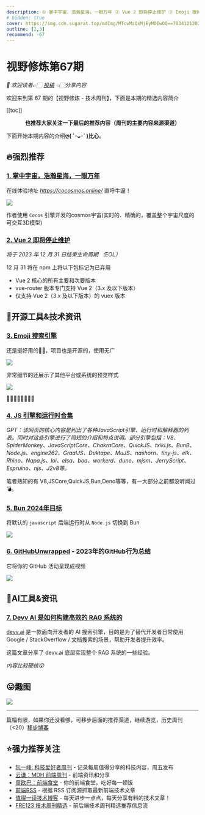 ```yaml
---
description: ① 掌中宇宙，浩瀚星海，一眼万年 ② Vue 2 即将停止维护 ③ Emoji 搜索引擎 ④ JS 引擎和运行时合集 ⑤ Bun 2024年目标 ⑥ GitHubUnwrapped - 2023年的GitHub行为总结 ⑦ Devv AI 是如何构建高效的 RAG 系统的
# hidden: true
cover: https://img.cdn.sugarat.top/mdImg/MTcwMzQxMjEyMDIwOQ==703412120209
outline: [2,3]
recommend: -67
---
```


# 视野修炼第67期
*💐 欢迎读者👉🏻 [投稿](https://www.wenjuan.com/s/AN32YrD/) 👈🏻分享内容*

欢迎来到第 67 期的【视野修炼 - 技术周刊】，下面是本期的精选内容简介

[[toc]]

<center>

**​也推荐大家关注一下最后的推荐内容（周刊的主要内容来源渠道）**
</center>

下面开始本期内容的介绍**ღ( ´･ᴗ･` )比心**。
## 🔥强烈推荐
### [1. 掌中宇宙，浩瀚星海，一眼万年](https://mp.weixin.qq.com/s/RmKFeaEBpmWWoUg4CgXXFg)
在线体验地址 *https://cocosmos.online/* 直呼牛逼！

![](https://img.cdn.sugarat.top/mdImg/MTcwMzQwMTU5NTk5MQ==703401595991)

作者使用 `Cocos` 引擎开发的cosmos宇宙(实时的、精确的，覆盖整个宇宙尺度的可交互3D模型)

### [2. Vue 2 即将停止维护](https://blog.vuejs.org/posts/vue-2-eol)
*将于 2023 年 12 月 31 日结束生命周期 （EOL）*

12 月 31 将在 npm 上将以下包标记为已弃用
* Vue 2 核心的所有主要和次要版本
* vue-router 版本专门支持 Vue 2（3.x 及以下版本）
* 仅支持 Vue 2（3.x 及以下版本）的 vuex 版本


## 🔧开源工具&技术资讯
### [3. Emoji 搜索引擎](https://searchemoji.app/zh-hans)

还是挺好用的👍🏻，项目也是开源的，使用无广

![](https://img.cdn.sugarat.top/mdImg/MTcwMzM5NTg0NTQ0NQ==703395845445)

非常细节的还展示了其他平台或系统的预览样式

![](https://img.cdn.sugarat.top/mdImg/MTcwMzM5NDQ4OTgyNA==703394489824)

🫠😉🤪😶‍🌫️🥱🐦‍🔥

### [4. JS 引擎和运行时合集](https://gist.github.com/guest271314/bd292fc33e1b30dede0643a283fadc6a)
*GPT：该网页的核心内容是列出了各种JavaScript引擎、运行时和解释器的列表。同时对这些引擎进行了简短的介绍和特点说明。部分引擎包括：V8、SpiderMonkey、JavaScriptCore、ChakraCore、QuickJS、txiki.js、BunB、Node.js、engine262、GraalJS、Duktape、MuJS、nashorn、tiny-js、elk、Rhino、Napa.js、loi、elsa、boa、workerd、dune、mjsm、JerryScript、Espruino、njs、J2v8等。*

笔者熟知的有 V8,JSCore,QuickJS,Bun,Deno等等，有一大部分之前都没听闻过💣。


### [5. Bun 2024年目标](https://twitter.com/bunjavascript/status/1732945030007099510)

将默认的 `javascript` 后端运行时从 `Node.js` 切换到 Bun

![](https://img.cdn.sugarat.top/mdImg/MTcwMzQwOTE0Mzk1OA==703409143958)

### [6. GitHubUnwrapped](https://githubunwrapped.com/) - 2023年的GitHub行为总结
它将你的 GitHub 活动呈现成视频

![](https://img.cdn.sugarat.top/mdImg/MTcwMzQwOTUzMzMwNQ==703409533305)

## 🤖AI工具&资讯
### [7. Devv AI 是如何构建高效的 RAG 系统的](https://v2ex.com/t/1000319)
[devv.ai](https://devv.ai/zh) 是一款面向开发者的 AI 搜索引擎，目的是为了替代开发者日常使用 Google / StackOverflow / 文档搜索的场景，帮助开发者提升效率。

这篇文章分享了 devv.ai 底层实现整个 RAG 系统的一些经验。

*内容比较硬核😲*

## 😛趣图
![](https://img.cdn.sugarat.top/mdImg/MTcwMzM5Mzk2NTI0NA==703393965244)

---

篇幅有限，如果你还没看够，可移步后面的推荐渠道，继续游览，历史周刊（<20）[移步博客](https://sugarat.top/weekly/index.html)

## ⭐️强力推荐关注
* [阮一峰: 科技爱好者周刊](https://www.ruanyifeng.com/blog/archives.html) - 记录每周值得分享的科技内容，周五发布
* [云谦：MDH 前端周刊](https://mdhweekly.com/) - 前端资讯和分享
* [童欧巴：前端食堂](https://github.com/Geekhyt/weekly) - 你的前端食堂，吃好每一顿饭
* [前端RSS](https://fed.chanceyu.com/) - 根据 RSS 订阅源抓取最新前端技术文章
* [值得一读技术博客](https://daily-blog.chlinlearn.top/) - 每天进步一点点，每天分享有料的技术文章！
* [FRE123 技术周刊精选](https://www.fre123.com/weekly) - 前后端技术周刊精选推荐信息流